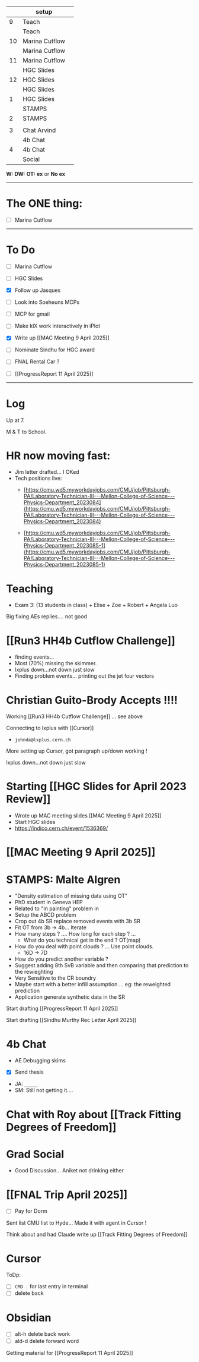 
|     | setup          |     |
| --- | -------------- | --- |
| 9   | Teach          |     |
|     | Teach          |     |
| 10  | Marina Cutflow |     |
|     | Marina Cutflow |     |
| 11  | Marina Cutflow |     |
|     | HGC Slides     |     |
| 12  | HGC Slides     |     |
|     | HGC Slides     |     |
| 1   | HGC Slides     |     |
|     | STAMPS         |     |
| 2   | STAMPS         |     |
|     |                |     |
| 3   | Chat Arvind    |     |
|     | 4b Chat        |     |
| 4   | 4b Chat        |     |
|     | Social         |     |

**W:**
**DW:**
**OT:**
**ex** or **No ex**

---
# The ONE thing: 
- [ ] Marina Cutflow

---
# To Do

- [ ] Marina Cutflow
- [ ] HGC Slides
- [x] Follow up Jasques 
- [ ] Look into Soeheuns MCPs 
- [ ] MCP for gmail
- [ ] Make klX work interactively in iPlot
- [x] Write up [[MAC Meeting 9 April 2025]]
- [ ] Nominate Sindhu for HGC award
- [ ] FNAL Rental Car ?
- [ ] [[ProgressReport 11 April 2025]]



---

# Log

Up at 7. 

M & T to School. 

# HR now moving fast: 
- Jim letter drafted... I OKed
- Tech positions live:
	- [https://cmu.wd5.myworkdayjobs.com/CMU/job/Pittsburgh-PA/Laboratory-Technician-III---Mellon-College-of-Science---Physics-Department_2023084](https://cmu.wd5.myworkdayjobs.com/CMU/job/Pittsburgh-PA/Laboratory-Technician-III---Mellon-College-of-Science---Physics-Department_2023084)

	- [https://cmu.wd5.myworkdayjobs.com/CMU/job/Pittsburgh-PA/Laboratory-Technician-III---Mellon-College-of-Science---Physics-Department_2023085-1](https://cmu.wd5.myworkdayjobs.com/CMU/job/Pittsburgh-PA/Laboratory-Technician-III---Mellon-College-of-Science---Physics-Department_2023085-1)


# Teaching 
- Exam 3: (13 students in class) + Elise + Zoe + Robert + Angela Luo

Big fixing AEs replies.... not good

# [[Run3 HH4b Cutflow Challenge]]
- finding events... 
- Most (70%) missing the skimmer. 
- lxplus down...not down just slow
- Finding problem events... printing out the jet four vectors



# Christian Guito-Brody Accepts !!!!


Working [[Run3 HH4b Cutflow Challenge]] ... see above

Connecting to lxplus with [[Cursor]]
- `johnda@lxplus.cern.ch`

More setting up Cursor, got paragraph up/down working ! 

lxplus down...not down just slow


# Starting [[HGC Slides for April 2023 Review]]
- Wrote up MAC meeting slides [[MAC Meeting 9 April 2025]]
- Start HGC slides 
- https://indico.cern.ch/event/1536369/


#  [[MAC Meeting 9 April 2025]]


# STAMPS:  Malte Algren 
- "Density estimation of missing data using OT"
- PhD student in Geneva HEP
- Related to "In painting" problem in
- Setup the ABCD problem
- Crop out 4b SR replace removed events with 3b SR
- Fit OT from 3b -> 4b... Iterate
- How many steps ? .... How long for each step ? ... 
	- What do you technical  get in the end ? OT(map) 
- How do you deal with point clouds ? ... Use point clouds.
	- 16D → 7D 
- How do you predict another variable ?
- Suggest adding 8th SvB variable and then comparing that prediction to the rewieghting
- Very Sensitive to the CR boundry
- Maybe start with a better infill assumption ... eg: the reweighted prediction
- Application generate synthetic data in the SR

Start drafting [[ProgressReport 11 April 2025]]

Start drafting [[Sindhu Murthy Rec Letter April 2025]]

# 4b Chat
- AE Debugging skims 
- [x] Send thesis 
- JA:  `_____ `
- SM: Still not getting it.... 


# Chat with Roy about [[Track Fitting Degrees of Freedom]] 

# Grad Social 
- Good Discussion... Aniket not drinking either


# [[FNAL Trip April 2025]]
- [ ] Pay for Dorm


Sent list CMU list to Hyde... Made it with agent in Cursor ! 

Think about and had Claude write up [[Track Fitting Degrees of Freedom]]

# Cursor
ToDp:
- [ ] `CMD .` for last entry in terminal 
- [ ] delete back

# Obsidian
- [ ] alt-h delete back work
- [ ] ald-d delete forward word

Getting material for [[ProgressReport 11 April 2025]]